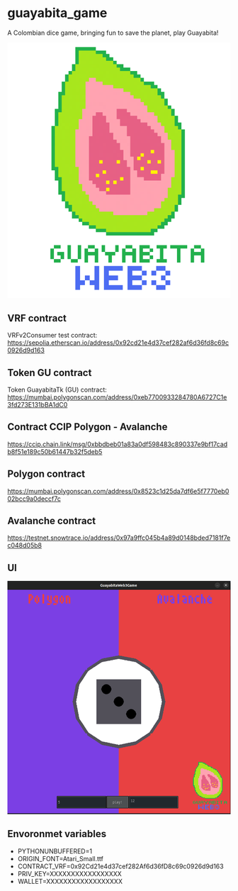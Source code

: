 # guayabita_game

A Colombian dice game, bringing fun to save the planet, play Guayabita!

![](img/logo.png)

## VRF contract

VRFv2Consumer test contract: https://sepolia.etherscan.io/address/0x92cd21e4d37cef282af6d36fd8c69c0926d9d163

## Token GU contract

Token GuayabitaTk (GU) contract: https://mumbai.polygonscan.com/address/0xeb7700933284780A6727C1e3fd273E131bBA1dC0

## Contract CCIP Polygon - Avalanche

https://ccip.chain.link/msg/0xbbdbeb01a83a0df598483c890337e9bf17cadb8f51e189c50b61447b32f5deb5

## Polygon contract

https://mumbai.polygonscan.com/address/0x8523c1d25da7df6e5f7770eb002bcc9a0deccf7c

## Avalanche contract

https://testnet.snowtrace.io/address/0x97a9ffc045b4a89d0148bded7181f7ec048d05b8

## UI

![](img/ui.png)

## Envoronmet variables

* PYTHONUNBUFFERED=1
* ORIGIN_FONT=Atari_Small.ttf
* CONTRACT_VRF=0x92Cd21e4d37cef282Af6d36fD8c69c0926d9d163
* PRIV_KEY=XXXXXXXXXXXXXXXXX
* WALLET=XXXXXXXXXXXXXXXXXX